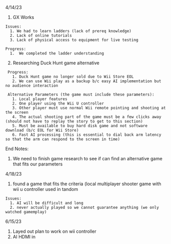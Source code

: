 4/14/23
  1. GX Works
  
    Issues:
      1. We had to learn ladders (lack of prereq knowledge)
      2. Lack of online tutorials
      3. Lack of physical access to equipment for live testing
     
    Progress:
      1.  We completed the ladder understanding

  2.  Researching Duck Hunt game alternative

     Progress:
       1. Duck Hunt game no longer sold due to Wii Store EOL
       2. We can use Wii play as a backup b/c easy AI implementation but no audience interaction
       
     Alternative Parameters (the game must include these parameters):
       1. Local player features
       2. One player using the Wii U controller
       3. Other player must use normal Wii remote pointing and shooting at the screen
       4. The actual shooting part of the game must be a few clicks away (should not have to replay the story to get to this section)
       5. Must be available to buy hard disk game and not software download (b/c EOL for Wii Store)
       6. Fast AI processing (this is essential to dial back arm latency so that the arm can respond to the screen in time)

     
  End Notes:
  1. We need to finish game research to see if can find an alternative game that fits our parameters



4/18/23
  1. found a game that fits the criteria (local multiplayer shooter game with wii u controller used in tandom
 
    Issues: 
      1. AI will be difficult and long 
      2. never actually played so we cannot guarantee anything (we only watched gamemplay)
      
      
6/15/23
  1. Layed out plan to work on wii controller
  2. AI HDMI in
